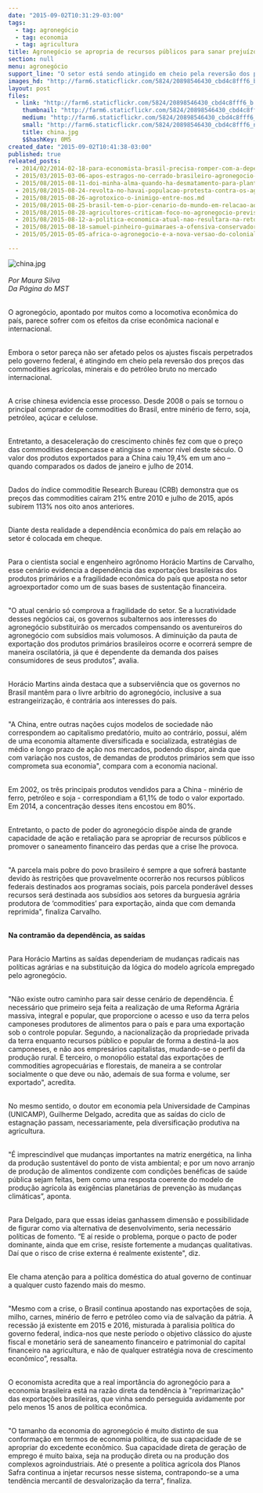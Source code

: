 ```yaml
---
date: "2015-09-02T10:31:29-03:00"
tags:
  - tag: agronegócio
  - tag: economia
  - tag: agricultura
title: Agronegócio se apropria de recursos públicos para sanar prejuízo que lhe é inerente
section: null
menu: agronegócio
support_line: "O setor está sendo atingido em cheio pela reversão dos preços das commodities com a crise chinesa, colocando em cheque a dependência econômica do país."
images_hd: "http://farm6.staticflickr.com/5824/20898546430_cbd4c8fff6_b.jpg"
layout: post
files:
  - link: "http://farm6.staticflickr.com/5824/20898546430_cbd4c8fff6_b.jpg"
    thumbnail: "http://farm6.staticflickr.com/5824/20898546430_cbd4c8fff6_t.jpg"
    medium: "http://farm6.staticflickr.com/5824/20898546430_cbd4c8fff6_z.jpg"
    small: "http://farm6.staticflickr.com/5824/20898546430_cbd4c8fff6_n.jpg"
    title: china.jpg
    $$hashKey: 0M5
created_date: "2015-09-02T10:41:38-03:00"
published: true
releated_posts:
  - 2014/02/2014-02-18-para-economista-brasil-precisa-romper-com-a-dependencia-da-agroexportacao.md-e
  - 2015/03/2015-03-06-apos-estragos-no-cerrado-brasileiro-agronegocio-avanca-sobre-terras-mocambicanas.md
  - 2015/08/2015-08-11-doi-minha-alma-quando-ha-desmatamento-para-plantar-a-soja-diz-papa.md
  - 2015/08/2015-08-24-revolta-no-havai-populacao-protesta-contra-os-agrotoxicos-e-transgenicos.md
  - 2015/08/2015-08-26-agrotoxico-o-inimigo-entre-nos.md
  - 2015/08/2015-08-25-brasil-tem-o-pior-cenario-do-mundo-em-relacao-aos-agrotoxicos-adverte-especialista.md
  - 2015/08/2015-08-28-agricultores-criticam-foco-no-agronegocio-previsto-no-programa-classe-media-no-campo.md
  - 2015/08/2015-08-12-a-politica-economica-atual-nao-resultara-na-retomada-do-crescimento-diz-marcio-pochmann.md
  - 2015/08/2015-08-18-samuel-pinheiro-guimaraes-a-ofensiva-conservadora-e-as-crises.md
  - 2015/05/2015-05-05-africa-o-agronegocio-e-a-nova-versao-do-colonialismo.md

---
```

<p><img alt="china.jpg" src="http://farm6.staticflickr.com/5824/20898546430_cbd4c8fff6_b.jpg" /><br />
<br />
<em>Por Maura Silva<br />
Da P&aacute;gina do MST</em></p>

<p><br />
O agroneg&oacute;cio, apontado por muitos como a locomotiva econ&ocirc;mica do pa&iacute;s, parece sofrer com os efeitos da crise econ&ocirc;mica nacional e internacional.</p>

<p><br />
Embora o setor pare&ccedil;a n&atilde;o ser afetado pelos os ajustes fiscais perpetrados pelo governo federal, &eacute; atingindo em cheio pela revers&atilde;o dos pre&ccedil;os das commodities agr&iacute;colas, minerais e do petr&oacute;leo bruto no mercado internacional.</p>

<p><br />
A crise chinesa evidencia esse processo. Desde 2008 o pa&iacute;s se tornou o principal comprador de commodities do Brasil, entre min&eacute;rio de ferro, soja, petr&oacute;leo, a&ccedil;&uacute;car e celulose.</p>

<p><br />
Entretanto, a desacelera&ccedil;&atilde;o do crescimento chin&ecirc;s fez com que o pre&ccedil;o das commodities despencasse e atingisse o menor n&iacute;vel deste s&eacute;culo. O valor dos produtos exportados para a China caiu 19,4% em um ano &ndash; quando comparados os dados de janeiro e julho de 2014.</p>

<p><br />
Dados do &iacute;ndice commoditie Research Bureau (CRB) demonstra que os pre&ccedil;os das commodities ca&iacute;ram 21% entre 2010 e julho de 2015, ap&oacute;s subirem 113% nos oito anos anteriores.</p>

<p><br />
Diante desta realidade a depend&ecirc;ncia econ&ocirc;mica do pa&iacute;s em rela&ccedil;&atilde;o ao setor &eacute; colocada em cheque.</p>

<p><br />
Para o cientista social e engenheiro agr&ocirc;nomo Hor&aacute;cio Martins de Carvalho, esse cen&aacute;rio evidencia a depend&ecirc;ncia das exporta&ccedil;&otilde;es brasileiras dos produtos prim&aacute;rios e a fragilidade econ&ocirc;mica do pa&iacute;s que aposta no setor agroexportador como um de suas bases de sustenta&ccedil;&atilde;o financeira.</p>

<p><br />
&quot;O atual cen&aacute;rio s&oacute; comprova a fragilidade do setor. Se a lucratividade desses neg&oacute;cios cai, os governos subalternos aos interesses do agroneg&oacute;cio substituir&atilde;o os mercados compensando os aventureiros do agroneg&oacute;cio com subs&iacute;dios mais volumosos. A diminui&ccedil;&atilde;o da pauta de exporta&ccedil;&atilde;o dos produtos prim&aacute;rios brasileiros ocorre e ocorrer&aacute; sempre de maneira oscilat&oacute;ria, j&aacute; que &eacute; dependente da demanda dos pa&iacute;ses consumidores de seus produtos&rdquo;, avalia.</p>

<p><br />
Hor&aacute;cio Martins ainda destaca que a subservi&ecirc;ncia que os governos no Brasil mant&ecirc;m para o livre arb&iacute;trio do agroneg&oacute;cio, inclusive a sua estrangeiriza&ccedil;&atilde;o, &eacute; contr&aacute;ria aos interesses do pa&iacute;s.</p>

<p><br />
&quot;A China, entre outras na&ccedil;&otilde;es cujos modelos de sociedade n&atilde;o correspondem ao capitalismo predat&oacute;rio, muito ao contr&aacute;rio, possui, al&eacute;m de uma economia altamente diversificada e socializada, estrat&eacute;gias de m&eacute;dio e longo prazo de a&ccedil;&atilde;o nos mercados, podendo dispor, ainda que com varia&ccedil;&atilde;o nos custos, de demandas de produtos prim&aacute;rios sem que isso comprometa sua economia&quot;, compara com a economia nacional.</p>

<p><br />
Em 2002, os tr&ecirc;s principais produtos vendidos para a China - min&eacute;rio de ferro, petr&oacute;leo e soja - correspondiam a 61,1% de todo o valor exportado. Em 2014, a concentra&ccedil;&atilde;o desses itens encostou em 80%. &nbsp;</p>

<p><br />
Entretanto, o pacto de poder do agroneg&oacute;cio disp&otilde;e ainda de grande capacidade de a&ccedil;&atilde;o e retalia&ccedil;&atilde;o para se apropriar de recursos p&uacute;blicos e promover o saneamento financeiro das perdas que a crise lhe provoca.</p>

<p><br />
&quot;A parcela mais pobre do povo brasileiro &eacute; sempre a que sofrer&aacute; bastante devido &agrave;s restri&ccedil;&otilde;es que provavelmente ocorrer&atilde;o nos recursos p&uacute;blicos federais destinados aos programas sociais, pois parcela ponder&aacute;vel desses recursos ser&aacute; destinada aos subs&iacute;dios aos setores da burguesia agr&aacute;ria produtora de &lsquo;commodities&rsquo; para exporta&ccedil;&atilde;o, ainda que com demanda reprimida&quot;, finaliza Carvalho.</p>

<p><br />
<strong>Na contram&atilde;o da depend&ecirc;ncia, as sa&iacute;das</strong></p>

<p><br />
Para Hor&aacute;cio Martins as sa&iacute;das dependeriam de mudan&ccedil;as radicais nas pol&iacute;ticas agr&aacute;rias e na substitui&ccedil;&atilde;o da l&oacute;gica do modelo agr&iacute;cola empregado pelo agroneg&oacute;cio.</p>

<p><br />
&quot;N&atilde;o existe outro caminho para sair desse cen&aacute;rio de depend&ecirc;ncia. &Eacute; necess&aacute;rio que primeiro seja feita a realiza&ccedil;&atilde;o de uma Reforma Agr&aacute;ria massiva, integral e popular, que proporcione o acesso e uso da terra pelos camponeses produtores de alimentos para o pa&iacute;s e para uma exporta&ccedil;&atilde;o sob o controle popular. Segundo, a nacionaliza&ccedil;&atilde;o da propriedade privada da terra enquanto recursos p&uacute;blico e popular de forma a destin&aacute;-la aos camponeses, e n&atilde;o aos empres&aacute;rios capitalistas, mudando-se o perfil da produ&ccedil;&atilde;o rural. E terceiro, o monop&oacute;lio estatal das exporta&ccedil;&otilde;es de commodities agropecu&aacute;rias e florestais, de maneira a se controlar socialmente o que deve ou n&atilde;o, ademais de sua forma e volume, ser exportado&quot;, acredita.</p>

<p><br />
No mesmo sentido, o doutor em economia pela Universidade de Campinas (UNICAMP), Guilherme Delgado, acredita que as sa&iacute;das do ciclo de estagna&ccedil;&atilde;o passam, necessariamente, pela diversifica&ccedil;&atilde;o produtiva na agricultura.</p>

<p><br />
&quot;&Eacute; imprescind&iacute;vel que mudan&ccedil;as importantes na matriz energ&eacute;tica, na linha da produ&ccedil;&atilde;o sustent&aacute;vel do ponto de vista ambiental; e por um novo arranjo de produ&ccedil;&atilde;o de alimentos condizente com condi&ccedil;&otilde;es ben&eacute;ficas de sa&uacute;de p&uacute;blica sejam feitas, bem como uma resposta coerente do modelo de produ&ccedil;&atilde;o agr&iacute;cola &agrave;s exig&ecirc;ncias planet&aacute;rias de preven&ccedil;&atilde;o &agrave;s mudan&ccedil;as clim&aacute;ticas&rdquo;, aponta.</p>

<p><br />
Para Delgado, para que essas ideias ganhassem dimens&atilde;o e possibilidade de figurar como via alternativa de desenvolvimento, seria necess&aacute;rio pol&iacute;ticas de fomento. &ldquo;E a&iacute; reside o problema, porque o pacto de poder dominante, ainda que em crise, resiste fortemente a mudan&ccedil;as qualitativas. Da&iacute; que o risco de crise externa &eacute; realmente existente&quot;, diz.</p>

<p><br />
Ele chama aten&ccedil;&atilde;o para a pol&iacute;tica dom&eacute;stica do atual governo de continuar a qualquer custo fazendo mais do mesmo.</p>

<p><br />
&quot;Mesmo com a crise, o Brasil continua apostando nas exporta&ccedil;&otilde;es de soja, milho, carnes, min&eacute;rio de ferro e petr&oacute;leo como via de salva&ccedil;&atilde;o da p&aacute;tria. A recess&atilde;o j&aacute; existente em 2015 e 2016, misturada &agrave; paralisia pol&iacute;tica do governo federal, indica-nos que neste per&iacute;odo o objetivo cl&aacute;ssico do ajuste fiscal e monet&aacute;rio ser&aacute; de saneamento financeiro e patrimonial do capital financeiro na agricultura, e n&atilde;o de qualquer estrat&eacute;gia nova de crescimento econ&ocirc;mico&rdquo;, ressalta.</p>

<p><br />
O economista acredita que a real import&acirc;ncia do agroneg&oacute;cio para a economia brasileira est&aacute; na raz&atilde;o direta da tend&ecirc;ncia &agrave; &quot;reprimariza&ccedil;&atilde;o&quot; das exporta&ccedil;&otilde;es brasileiras, que vinha sendo perseguida avidamente por pelo menos 15 anos de pol&iacute;tica econ&ocirc;mica.</p>

<p><br />
&quot;O tamanho da economia do agroneg&oacute;cio &eacute; muito distinto de sua conforma&ccedil;&atilde;o em termos de economia pol&iacute;tica, de sua capacidade de se apropriar do excedente econ&ocirc;mico. Sua capacidade direta de gera&ccedil;&atilde;o de emprego &eacute; muito baixa, seja na produ&ccedil;&atilde;o direta ou na produ&ccedil;&atilde;o dos complexos agroindustriais. At&eacute; o presente a pol&iacute;tica agr&iacute;cola dos Planos Safra continua a injetar recursos nesse sistema, contrapondo-se a uma tend&ecirc;ncia mercantil de desvaloriza&ccedil;&atilde;o da terra&quot;, finaliza.</p>
